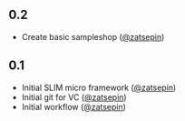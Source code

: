 0.2
-----
* Create basic sampleshop ([@zatsepin](mailto:yu.zatsepin@sngb.ru))

0.1
-----
* Initial SLIM micro framework ([@zatsepin](mailto:yu.zatsepin@sngb.ru))
* Initial git for VC ([@zatsepin](mailto:yu.zatsepin@sngb.ru))
* Initial workflow ([@zatsepin](mailto:yu.zatsepin@sngb.ru))
